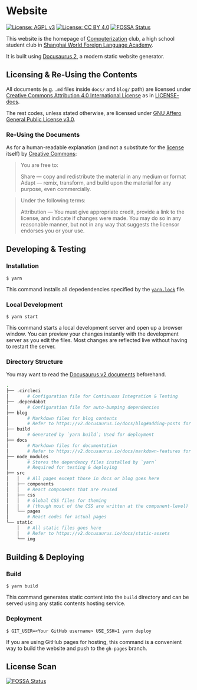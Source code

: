 # Website

[![License: AGPL v3](https://img.shields.io/badge/License-AGPL%20v3-blue.svg)](https://www.gnu.org/licenses/agpl-3.0)
[![License: CC BY 4.0](https://img.shields.io/badge/License-CC%20BY%204.0-lightgrey.svg)](https://creativecommons.org/licenses/by/4.0/)
[![FOSSA Status](https://app.fossa.io/api/projects/git%2Bgithub.com%2FComputerization%2Fdocusaurus.svg?type=shield)](https://app.fossa.io/projects/git%2Bgithub.com%2FComputerization%2Fdocusaurus?ref=badge_shield)

This website is the homepage of [Computerization](https://github.com/Computerization) club, a high school student club in [Shanghai World Foreign Language Academy](http://www.wflms.cn). 

It is built using [Docusaurus 2](https://v2.docusaurus.io/), a modern static website generator.

## Licensing & Re-Using the Contents

All documents (e.g. `.md` files inside `docs/` and `blog/` path) are licensed under [Creative Commons Attribution 4.0 International License](http://creativecommons.org/licenses/by/4.0/) as in [LICENSE-docs](/LICENSE-docs).

The rest codes, unless stated otherwise, are licensed under [GNU Affero General Public License v3.0](/LICENSE).

### Re-Using the Documents

As for a human-readable explanation (and not a substitute for the [license](/LICENSE-docs) itself) by [Creative Commons](https://creativecommons.org/licenses/by/4.0/):

> You are free to:  
>
> Share — copy and redistribute the material in any medium or format  
> Adapt — remix, transform, and build upon the material for any purpose, even commercially.  

> Under the following terms:  
>
> Attribution — You must give appropriate credit, provide a link to the license, and indicate if changes were made. You may do so in any reasonable manner, but not in any way that suggests the licensor endorses you or your use.

## Developing & Testing

### Installation

```shell
$ yarn
```

This command installs all depedendencies specified by the [`yarn.lock`](/yarn.lock) file.

### Local Development

```
$ yarn start
```

This command starts a local development server and open up a browser window. You can preview your changes instantly with the development server as you edit the  files. Most changes are reflected live without having to restart the server.

### Directory Structure

You may want to read the [Docusaurus v2 documents](https://v2.docusaurus.io/) beforehand.

```bash
.
├── .circleci
│       # Configuration file for Continuous Integration & Testing
├── .dependabot
│       # Configuration file for auto-bumping dependencies
├── blog
│       # Markdown files for blog contents
│       # Refer to https://v2.docusaurus.io/docs/blog#adding-posts for help
├── build
│       # Generated by `yarn build`; Used for deployment
├── docs
│       # Markdown files for documentation
│       # Refer to https://v2.docusaurus.io/docs/markdown-features for available features
├── node_modules
│       # Stores the dependency files installed by `yarn`
│       # Required for testing & deploying
├── src
│   │   # All pages except those in docs or blog goes here
│   ├── components
│   │   # React components that are reused
│   ├── css
│   │   # Global CSS files for theming
│   │   # (though most of the CSS are written at the component-level)
│   └── pages
│       # React codes for actual pages
└── static
    │   # All static files goes here
    │   # Refer to https://v2.docusaurus.io/docs/static-assets
    └── img
```

## Building & Deploying

### Build

```
$ yarn build
```

This command generates static content into the `build` directory and can be served using any static contents hosting service.

### Deployment

```
$ GIT_USER=<Your GitHub username> USE_SSH=1 yarn deploy
```

If you are using GitHub pages for hosting, this command is a convenient way to build the website and push to the `gh-pages` branch.

## License Scan

[![FOSSA Status](https://app.fossa.io/api/projects/git%2Bgithub.com%2FComputerization%2Fdocusaurus.svg?type=large)](https://app.fossa.io/projects/git%2Bgithub.com%2FComputerization%2Fdocusaurus?ref=badge_large)
